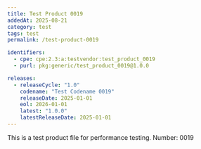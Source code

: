 ```yaml
---
title: Test Product 0019
addedAt: 2025-08-21
category: test
tags: test
permalink: /test-product-0019

identifiers:
  - cpe: cpe:2.3:a:testvendor:test_product_0019
  - purl: pkg:generic/test_product_0019@1.0.0

releases:
  - releaseCycle: "1.0"
    codename: "Test Codename 0019"
    releaseDate: 2025-01-01
    eol: 2026-01-01
    latest: "1.0.0"
    latestReleaseDate: 2025-01-01
---
```


This is a test product file for performance testing. Number: 0019
